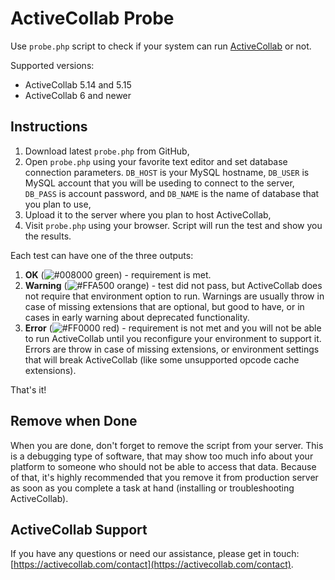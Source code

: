 # ActiveCollab Probe

Use ``probe.php`` script to check if your system can run [ActiveCollab](https://www.activecollab.com/index.html) or not.

Supported versions:

* ActiveCollab 5.14 and 5.15
* ActiveCollab 6 and newer

## Instructions

1. Download latest ``probe.php`` from GitHub, 
1. Open ``probe.php`` using your favorite text editor and set database connection parameters. ``DB_HOST`` is your MySQL hostname, ``DB_USER`` is MySQL account that you will be useding to connect to the server, ``DB_PASS`` is account password, and ``DB_NAME`` is the name of database that you plan to use, 
1. Upload it to the server where you plan to host ActiveCollab, 
1. Visit ``probe.php`` using your browser. Script will run the test and show you the results.

Each test can have one of the three outputs:

1. **OK** (![#008000](https://placehold.it/15/008000/000000?text=+) green) - requirement is met.
1. **Warning** (![#FFA500](https://placehold.it/15/FFA500/000000?text=+) orange) - test did not pass, but ActiveCollab does not require that environment option to run. Warnings are usually throw in case of missing extensions that are optional, but good to have, or in cases in early warning about deprecated functionality.
1. **Error** (![#FF0000](https://placehold.it/15/FF0000/000000?text=+) red) - requirement is not met and you will not be able to run ActiveCollab until you reconfigure your environment to support it. Errors are throw in case of missing extensions, or environment settings that will break ActiveCollab (like some unsupported opcode cache extensions).

That's it!

## Remove when Done

When you are done, don't forget to remove the script from your server. This is a debugging type of software, that may show too much info about your platform to someone who should not be able to access that data. Because of that, it's highly recommended that you remove it from production server as soon as you complete a task at hand (installing or troubleshooting ActiveCollab).

## ActiveCollab Support

If you have any questions or need our assistance, please get in touch: [https://activecollab.com/contact](https://activecollab.com/contact).
